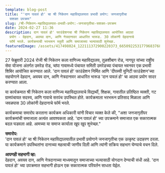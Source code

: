 ```yaml
---
template: blog-post
title: "'दान पावलं हो' चा श्री निकेतन महाविद्यालयात प्रभावी प्रयोग: जनजागृतीचा
  सशक्त उपक्रम"
slug: /श्री-निकेतन-महाविद्यालयात-प्रभावी-प्रयोग:-जनजागृतीचा-सशक्त-उपक्रम
date: 2024-02-27 11:36
description: दान पावलं हो' फाउंडेशनचा श्री निकेतन महाविद्यालयात आयोजित आठवा
  प्रयोग - देहदान, अवयव दान, आणि नेत्रदानावर आधारित भारूड. 30 लोकांनी देहदानाचे
  फॉर्म भरले. कार्यक्रमाची भरभरून स्तुती आणि समाजाच्या भल्यासाठी शुभेच्छा.
featuredImage: /assets/417498024_122111372900220373_6650922531779683768_n.jpg
---
```



27 फेब्रुवारी 2024 रोजी श्री निकेतन कला वाणिज्य महाविद्यालय, तुळशीबाग रोड, नागपूर यांच्या राष्ट्रीय सेवा योजना अंतर्गत उमरेड रोड, चांपा गावामध्ये पंचायत समिती उमरेडच्या पंचायत भवनवर एक प्रभावी शिबिर आयोजित करण्यात आले. 'दान पावलं हो' फाउंडेशन निर्मित आणि 'दीपस्वी युनिटी फाउंडेशन'च्या सहयोगाने देहदान, अवयव दान, आणि नेत्रदानावर आधारित भारूड 'दान पावलं हो' चा आठवा प्रयोग सादर करण्यात आला.

या कार्यक्रमात श्री निकेतन कला वाणिज्य महाविद्यालयाचे विद्यार्थी, शिक्षक, गावातील प्रतिष्ठित व्यक्ती, गट ग्रामपंचायत सदस्य, आणि गावाचे सरपंच उपस्थित होते. कार्यक्रमाला भरभरून प्रतिसाद मिळाला आणि जवळपास 30 लोकांनी देहदानाचे फॉर्म भरले.

कार्यक्रमाचा समारोप करताना कार्यक्रम अधिकारी यांनी विचार व्यक्त केले की, "अशा जनजागृतीपर कार्यक्रमांची समाजाला अत्यंत आवश्यकता आहे. 'दान पावलं हो' च्या उपक्रमाने समाजात एक सकारात्मक बदल घडवला आहे. आमच्या या समाज कार्याला खूप खूप शुभेच्छा."

**समारोप:**\
'दान पावलं हो' चा श्री निकेतन महाविद्यालयातील प्रभावी प्रयोगाने जनजागृतीचा एक उत्कृष्ट उदाहरण ठरला. या कार्यक्रमाने उपस्थितांना दानाच्या महत्वाची जाणीव दिली आणि त्यांनी सक्रिय सहभाग घेण्याचे वचन दिले.

**आपणही सहभागी व्हा:**\
देहदान, अवयव दान, आणि नेत्रदानाच्या माध्यमातून समाजाच्या भल्यासाठी योगदान देण्याची संधी आहे. 'दान पावलं हो' च्या उपक्रमात सहभागी होऊन एक सकारात्मक परिवर्तन साधता येईल.
